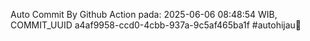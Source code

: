 Auto Commit By Github Action pada: 2025-06-06 08:48:54 WIB, COMMIT_UUID a4af9958-ccd0-4cbb-937a-9c5af465ba1f #autohijau🗿
